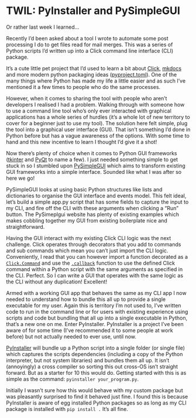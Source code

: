 # TWIL: PyInstaller and PySimpleGUI

Or rather last week I learned...

Recently I’d been asked about a tool I wrote to automate some post processing I do to get files read for mail merges. This was a series of Python scripts I’d written up into a Click command line interface (CLI) package.

<!-- more -->

It’s a cute little pet project that I’d used to learn a bit about [Click](https://click.palletsprojects.com/en/8.1.x/), [mkdocs](https://www.mkdocs.org/) and more modern python packaging ideas ([pyproject.toml](https://peps.python.org/pep-0518/)). One of the many things where Python has made my life a little easier and as such I’ve mentioned it a few times to people who do the same processes. 

However, when it comes to sharing the tool with people who aren’t developers I realised I had a problem. Walking through with someone how to use a command line tool who’s only ever interacted with graphical applications has a whole series of hurdles (it’s a whole lot of new territory to cover for a beginner just to use my tool).  The solution here felt simple, plug the tool into a graphical user interface (GUI). That isn’t something I’d done in Python before but has a vague awareness of the options. With some time to hand and this new incentive to learn I thought I’d give it a shot!

Now there’s plenty of choice when it comes to Python GUI frameworks ([tkinter](https://docs.python.org/3/library/tkinter.html) and [PyQt](https://pypi.org/project/PyQt5/) to name a few). I just needed something simple to get stuck in so I stumbled upon [PySimpleGUI](https://www.pysimplegui.org/en/latest/) which aims to transform existing GUI frameworks into a simple interface. Sounded like what I was after so here we go! 

PySimpleGUI looks at using basic Python structures like lists and dictionaries to organise the GUI interface and events model. This felt ideal, let’s build a simple app.py script that has some fields to capture the input to my CLl, and fire off the CLI with these arguments when clicking a “Run” button. The PySimeplgui website has plenty of existing examples which makes cobbling together my GUI from existing boilerplate nice and straightforward. 

Having the GUI interact with my existing Click CLI logic was the next challenge. Click operates through decorators that you add to commands and sub commands which mean you can’t just import the CLI logic. Conveniently, I read that you can however import a function decorated as a [`Click.Command`](https://click.palletsprojects.com/en/8.1.x/api/#click.Command) and use the [`.callback`](https://click.palletsprojects.com/en/8.1.x/api/#click.Command.callback) function to use the defined Click command within a Python script with the same arguments as specified in the CLI. Perfect. So I can write a GUI that operates with the same logic as the CLI without any duplication! Excellent!

Armed with a working GUI app that behaves the same as my CLI app I now needed to understand how to bundle this all up to provide a single executable for my user. Again this is territory I’m not used to, I’ve written code to run in the command line or for users with existing experience using scripts and code but bundling that all up into a single executable in Python, that’s a new one on me. Enter PyInstaller. PyInstaller is a project I’ve been aware of for some time (I’ve recommended it to some people at work before) but not actually needed to ever use, until now.

[PyInstaller](https://pyinstaller.org/en/stable/) will bundle up a Python script into a single folder (or single file) which captures the scripts dependencies (including a copy of the Python interpreter, but not system libraries) and bundles them all up. It isn’t (annoyingly) a cross compiler so sorting this out cross-OS isn’t straight forward. But as a starter for 10 this would do. Getting started with this is as simple as the command: `pyinstaller your_program.py`.

Initially I wasn’t sure how this would behave with my custom package but was pleasantly surprised to find it behaved just fine. I found this is because PyInstaller is aware of egg installed Python packages so as long as my CLI package is installed with `pip install .` It’s all fine.

